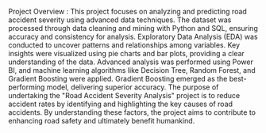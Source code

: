 Project Overview :
This project focuses on analyzing and predicting road accident severity using advanced data techniques. The dataset was processed through data cleaning and mining with Python and SQL, ensuring accuracy and consistency for analysis.
Exploratory Data Analysis (EDA) was conducted to uncover patterns and relationships among variables. Key insights were visualized using pie charts and bar plots, providing a clear understanding of the data.
Advanced analysis was performed using Power BI, and machine learning algorithms like Decision Tree, Random Forest, and Gradient Boosting were applied. Gradient Boosting emerged as the best-performing model, delivering superior accuracy.
The purpose of undertaking the "Road Accident Severity Analysis" project is to reduce accident rates by identifying and highlighting the key causes of road accidents. By understanding these factors, the project aims to contribute to enhancing road safety and ultimately benefit humankind.
